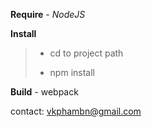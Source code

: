 **Require**
    - _NodeJS_
    
**Install**
    
>    - cd to project path
>    
>    - npm install
    
**Build**
    - webpack
    
contact: vkphambn@gmail.com

